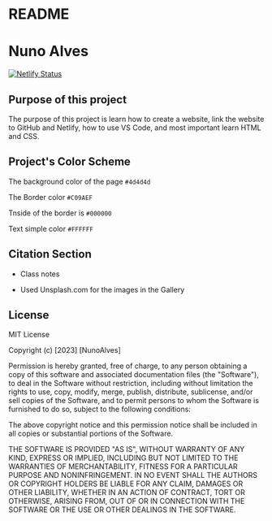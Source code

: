 # README

# Nuno Alves

[![Netlify Status](https://api.netlify.com/api/v1/badges/34b2a280-62f6-4478-9d77-5d6b57a6b240/deploy-status)](https://app.netlify.com/sites/about-me-knewno/deploys)

## Purpose of this project

The purpose of this project is learn how to create a website, link the website to GitHub and Netlify, how to use VS Code, and most important learn HTML and CSS.

## Project's Color Scheme

The background color of the page `#4d4d4d` 

The Border color `#C09AEF`

Tnside of the border is `#000000` 

Text simple color `#FFFFFF` 

## Citation Section

- Class notes

- Used Unsplash.com for the images in the Gallery

## License 

MIT License

Copyright (c) [2023] [NunoAlves]

Permission is hereby granted, free of charge, to any person obtaining a copy
of this software and associated documentation files (the "Software"), to deal
in the Software without restriction, including without limitation the rights
to use, copy, modify, merge, publish, distribute, sublicense, and/or sell
copies of the Software, and to permit persons to whom the Software is
furnished to do so, subject to the following conditions:

The above copyright notice and this permission notice shall be included in all
copies or substantial portions of the Software.

THE SOFTWARE IS PROVIDED "AS IS", WITHOUT WARRANTY OF ANY KIND, EXPRESS OR
IMPLIED, INCLUDING BUT NOT LIMITED TO THE WARRANTIES OF MERCHANTABILITY,
FITNESS FOR A PARTICULAR PURPOSE AND NONINFRINGEMENT. IN NO EVENT SHALL THE
AUTHORS OR COPYRIGHT HOLDERS BE LIABLE FOR ANY CLAIM, DAMAGES OR OTHER
LIABILITY, WHETHER IN AN ACTION OF CONTRACT, TORT OR OTHERWISE, ARISING FROM,
OUT OF OR IN CONNECTION WITH THE SOFTWARE OR THE USE OR OTHER DEALINGS IN THE
SOFTWARE.